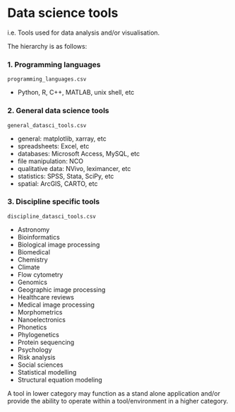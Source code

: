 # Data science tools

i.e. Tools used for data analysis and/or visualisation.

The hierarchy is as follows:

### 1. Programming languages 

`programming_languages.csv`

* Python, R, C++, MATLAB, unix shell, etc

### 2. General data science tools

`general_datasci_tools.csv`

* general: matplotlib, xarray, etc
* spreadsheets: Excel, etc
* databases: Microsoft Access, MySQL, etc
* file manipulation: NCO
* qualitative data: NVivo, leximancer, etc
* statistics: SPSS, Stata, SciPy, etc
* spatial: ArcGIS, CARTO, etc

### 3. Discipline specific tools

`discipline_datasci_tools.csv`

* Astronomy
* Bioinformatics
* Biological image processing
* Biomedical
* Chemistry
* Climate
* Flow cytometry
* Genomics
* Geographic image processing
* Healthcare reviews
* Medical image processing
* Morphometrics
* Nanoelectronics
* Phonetics
* Phylogenetics
* Protein sequencing
* Psychology
* Risk analysis
* Social sciences
* Statistical modelling
* Structural equation modeling

A tool in lower category may function as a stand alone application and/or
provide the ability to operate within a tool/environment in a higher category.
